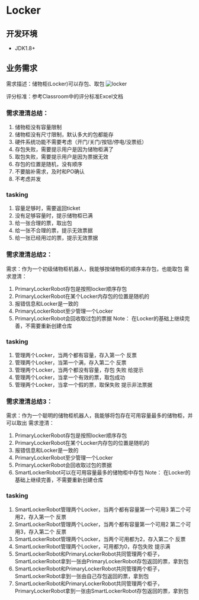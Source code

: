# Locker

## 开发环境
 - JDK1.8+
 
## 业务需求

需求描述：储物柜(Locker)可以存包、取包
![locker](./locker.png)

评分标准：参考Classroom中的评分标准Excel文档

### 需求澄清总结：
1. 储物柜没有容量限制
2. 储物柜没有尺寸限制，默认多大的包都能存
3. 硬件系统功能不需要考虑（开门/关门/按钮/停电/没票纸）
4. 存包失败，需要提示用户是因为储物柜满了
5. 取包失败，需要提示用户是因为票据无效
6. 存包的位置是随机，没有顺序
7. 不要脑补需求，及时和PO确认
8. 不考虑并发

### tasking
1. 容量足够时，需要返回ticket
2. 没有足够容量时，提示储物柜已满
3. 给一张合理的票，取出包
4. 给一张不合理的票，提示无效票据
5. 给一张已经用过的票，提示无效票据


### 需求澄清总结2：
需求：作为一个初级储物柜机器人，我能够按储物柜的顺序来存包，也能取包
需求澄清：
1. PrimaryLockerRobot存包是按照locker顺序存包
2. PrimaryLockerRobot在某个Locker内存包的位置是随机的
3. 报错信息和Locker是一致的
4. PrimaryLockerRobot至少管理一个Locker
5. PrimaryLockerRobot会回收取过包的票据
   Note：
   在Locker的基础上继续完善，不需要重新创建仓库

### tasking
1. 管理两个Locker，当两个都有容量，存入第一个 反票
2. 管理两个Locker，当第一个满，存入第二个 反票
3. 管理两个Locker，当两个都没有容量，存包 失败 给提示
4. 管理两个Locker，当拿一个有效的票，取包成功
5. 管理两个Locker，当拿一个假的票，取保失败 提示非法票据


### 需求澄清总结3：
需求：作为一个聪明的储物柜机器人，我能够将包存在可用容量最多的储物柜，并可以取出
需求澄清：
1. PrimaryLockerRobot存包是按照locker顺序存包
2. PrimaryLockerRobot在某个Locker内存包的位置是随机的
3. 报错信息和Locker是一致的
4. PrimaryLockerRobot至少管理一个Locker
5. PrimaryLockerRobot会回收取过包的票据
6. SmartLockerRobot可以在可用容量最多的储物柜中存包
   Note：
   在Locker的基础上继续完善，不需要重新创建仓库

### tasking
1. SmartLockerRobot管理两个Locker，当两个都有容量第一个可用3 第二个可用2，存入第一个 反票
2. SmartLockerRobot管理两个Locker，当两个都有容量第一个可用2 第二个可用3，存入第二个 反票
3. SmartLockerRobot管理两个Locker，当两个可用都为2，存入第二个 反票
4. SmartLockerRobot管理两个Locker，可用都为0，存包失败 提示满
5. SmartLockerRobot和PrimaryLockerRobot共同管理两个柜子， SmartLockerRobot拿到一张由PrimaryLockerRobot存包返回的票，拿到包
6. SmartLockerRobot和PrimaryLockerRobot共同管理两个柜子， SmartLockerRobot拿到一张由自己存包返回的票，拿到包
7. SmartLockerRobot和PrimaryLockerRobot共同管理两个柜子， PrimaryLockerRobot拿到一张由SmartLockerRobot存包返回的票，拿到包